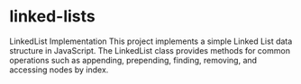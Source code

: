 # linked-lists
LinkedList Implementation This project implements a simple Linked List data structure in JavaScript. The LinkedList class provides methods for common operations such as appending, prepending, finding, removing, and accessing nodes by index.
